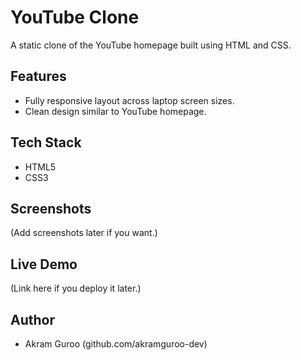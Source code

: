 # YouTube Clone

A static clone of the YouTube homepage built using HTML and CSS.

## Features
- Fully responsive layout across laptop screen sizes.
- Clean design similar to YouTube homepage.

## Tech Stack
- HTML5
- CSS3

## Screenshots
(Add screenshots later if you want.)

## Live Demo
(Link here if you deploy it later.)

## Author
- Akram Guroo (github.com/akramguroo-dev)
